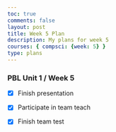 ```yaml
---
toc: true
comments: false
layout: post
title: Week 5 Plan
description: My plans for week 5
courses: { compsci: {week: 5} }
type: plans
---
```


### PBL Unit 1 / Week 5
- [x] Finish presentation
- [x] Participate in team teach
- [x] Finish team test


